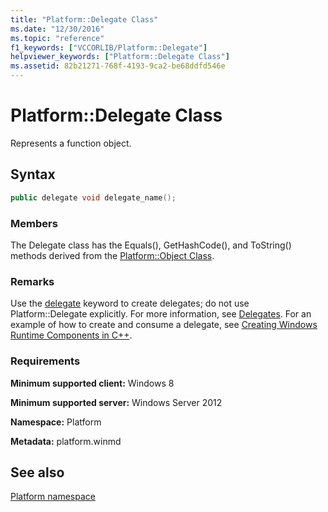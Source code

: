 ```yaml
---
title: "Platform::Delegate Class"
ms.date: "12/30/2016"
ms.topic: "reference"
f1_keywords: ["VCCORLIB/Platform::Delegate"]
helpviewer_keywords: ["Platform::Delegate Class"]
ms.assetid: 82b21271-768f-4193-9ca2-be68ddfd546e
---
```

# Platform::Delegate Class

Represents a function object.

## Syntax

```cpp
public delegate void delegate_name();
```

### Members

The Delegate class has the Equals(), GetHashCode(), and ToString() methods derived from the [Platform::Object Class](../cppcx/platform-object-class.md).

### Remarks

Use the [delegate](../windows/delegate-cpp-component-extensions.md) keyword to create delegates; do not use Platform::Delegate explicitly. For more information, see [Delegates](../cppcx/delegates-c-cx.md). For an example of how to create and consume a delegate, see [Creating Windows Runtime Components in C++](/windows/uwp/winrt-components/creating-windows-runtime-components-in-cpp).

### Requirements

**Minimum supported client:** Windows 8

**Minimum supported server:** Windows Server 2012

**Namespace:** Platform

**Metadata:** platform.winmd

## See also

[Platform namespace](../cppcx/platform-namespace-c-cx.md)
